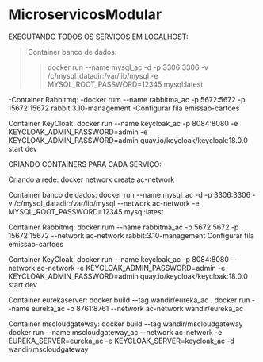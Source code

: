 # MicroservicosModular

EXECUTANDO TODOS OS SERVIÇOS EM LOCALHOST:

>Container banco de dados:
  >>docker run --name mysql_ac -d -p 3306:3306 -v /c/mysql_datadir:/var/lib/mysql -e MYSQL_ROOT_PASSWORD=12345 mysql:latest

-Container Rabbitmq:
  -docker rum --name rabbitma_ac -p 5672:5672 -p 15672:15672 rabbit:3.10-management
  -Configurar fila emissao-cartoes
  
Container KeyCloak:
  docker run --name keycloak_ac -p 8084:8080 -e KEYCLOAK_ADMIN_PASSWORD=admin -e KEYCLOAK_ADMIN_PASSWORD=admin quay.io/keycloak/keycloak:18.0.0 start dev
  
  
CRIANDO CONTAINERS PARA CADA SERVIÇO:

  Criando a rede: docker network create ac-network
  
  Container banco de dados:
  docker run --name mysql_ac -d -p 3306:3306 -v /c/mysql_datadir:/var/lib/mysql --network ac-network -e MYSQL_ROOT_PASSWORD=12345 mysql:latest

  Container Rabbitmq:
    docker rum --name rabbitma_ac -p 5672:5672 -p 15672:15672  --network ac-network rabbit:3.10-management
    Configurar fila emissao-cartoes
  
  Container KeyCloak:
    docker run --name keycloak_ac -p 8084:8080 --network ac-network -e KEYCLOAK_ADMIN_PASSWORD=admin -e KEYCLOAK_ADMIN_PASSWORD=admin quay.io/keycloak/keycloak:18.0.0 start dev
    
  Container eurekaserver:
    docker build --tag wandir/eureka_ac .
    docker run --name eureka_ac -p 8761:8761 --network ac-network wandir/eureka_ac
    
  Container mscloudgateway:
    docker build --tag wandir/mscloudgateway
    docker run --name mscloudgateway_ac --network ac-network -e EUREKA_SERVER=eureka_ac  -e KEYCLOAK_SERVER=keycloak_ac -d wandir/mscloudgateway  
  
  
